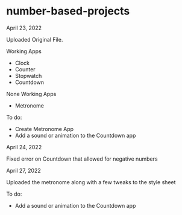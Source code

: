 # number-based-projects

April 23, 2022

Uploaded Original File.

Working Apps
- Clock
- Counter
- Stopwatch
- Countdown

None Working Apps
- Metronome

To do:
- Create Metronome App
- Add a sound or animation to the Countdown app

April 24, 2022

Fixed error on Countdown that allowed for negative numbers

April 27, 2022

Uploaded the metronome along with a few tweaks to the style sheet

To do:
- Add a sound or animation to the Countdown app
